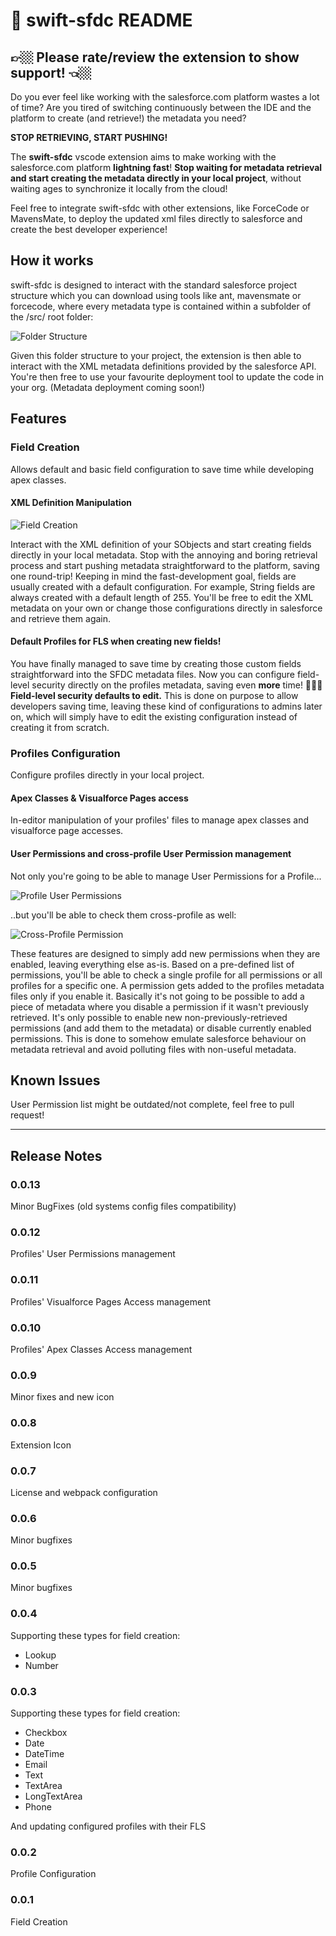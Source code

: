 # 💫 swift-sfdc README

## 👉🏼 Please rate/review the extension to show support! 👈🏼 

Do you ever feel like working with the salesforce.com platform wastes a lot of time?
Are you tired of switching continuously between the IDE and the platform to create (and retrieve!) the metadata you need?

<b>STOP RETRIEVING, START PUSHING!</b>

The <b>swift-sfdc</b> vscode extension aims to make working with the salesforce.com platform <b>lightning fast</b>!
<b>Stop waiting for metadata retrieval and start creating the metadata directly in your local project</b>, without waiting ages to synchronize it locally from the cloud!

Feel free to integrate swift-sfdc with other extensions, like ForceCode or MavensMate, to deploy the updated xml files directly to salesforce and create the best developer experience!

## How it works
swift-sfdc is designed to interact with the standard salesforce project structure which you can download using tools like ant, mavensmate or forcecode, where every metadata type is contained within a subfolder of the /src/ root folder:

![Folder Structure](/images/folder_structure.png)

Given this folder structure to your project, the extension is then able to interact with the XML metadata definitions provided by the salesforce API.
You're then free to use your favourite deployment tool to update the code in your org. (Metadata deployment coming soon!)

## Features

### Field Creation
Allows default and basic field configuration to save time while developing apex classes.

#### XML Definition Manipulation

![Field Creation](/images/fieldcreation.gif)

Interact with the XML definition of your SObjects and start creating fields directly in your local metadata. Stop with the annoying and boring retrieval process and start pushing metadata straightforward to the platform, saving one round-trip!
Keeping in mind the fast-development goal, fields are usually created with a default configuration. For example, String fields are always created with a default length of 255.
You'll be free to edit the XML metadata on your own or change those configurations directly in salesforce and retrieve them again.

#### Default Profiles for FLS when creating new fields!

You have finally managed to save time by creating those custom fields straightforward into the SFDC metadata files. Now you can configure field-level security directly on the profiles metadata, saving even <b>more</b> time! 🎉🎉🎉
<b>Field-level security defaults to edit.</b> This is done on purpose to allow developers saving time, leaving these kind of configurations to admins later on, which will simply have to edit the existing configuration instead of creating it from scratch.

### Profiles Configuration

Configure profiles directly in your local project.

#### Apex Classes & Visualforce Pages access

In-editor manipulation of your profiles' files to manage apex classes and visualforce page accesses.

#### User Permissions and cross-profile User Permission management

Not only you're going to be able to manage User Permissions for a Profile...

![Profile User Permissions](/images/user_single.png)

..but you'll be able to check them cross-profile as well:

![Cross-Profile Permission](/images/user_cross.png)

These features are designed to simply add new permissions when they are enabled, leaving everything else as-is.
Based on a pre-defined list of permissions, you'll be able to check a single profile for all permissions or all profiles for a specific one.
A permission gets added to the profiles metadata files only if you enable it.
Basically it's not going to be possible to add a piece of metadata where you disable a permission if it wasn't previously retrieved.
It's only possible to enable new non-previously-retrieved permissions (and add them to the metadata) or disable currently enabled permissions.
This is done to somehow emulate salesforce behaviour on metadata retrieval and avoid polluting files with non-useful metadata.

## Known Issues

User Permission list might be outdated/not complete, feel free to pull request!

---------------------------------------------------------------------------------------------------------------

## Release Notes

### 0.0.13
Minor BugFixes (old systems config files compatibility)

### 0.0.12
Profiles' User Permissions management

### 0.0.11
Profiles' Visualforce Pages Access management

### 0.0.10
Profiles' Apex Classes Access management

### 0.0.9
Minor fixes and new icon

### 0.0.8
Extension Icon

### 0.0.7
License and webpack configuration

### 0.0.6
Minor bugfixes

### 0.0.5
Minor bugfixes

### 0.0.4
Supporting these types for field creation:
* Lookup
* Number

### 0.0.3

Supporting these types for field creation:
* Checkbox
* Date
* DateTime
* Email
* Text
* TextArea
* LongTextArea
* Phone

And updating configured profiles with their FLS

### 0.0.2

Profile Configuration

### 0.0.1

Field Creation